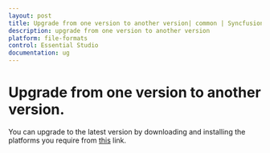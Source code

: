 ```yaml
---
layout: post
title: Upgrade from one version to another version| common | Syncfusion
description: upgrade from one version to another version
platform: file-formats
control: Essential Studio
documentation: ug
---
```


# Upgrade from one version to another version.

You can upgrade to the latest version by downloading and installing the platforms you require from [this](https://www.syncfusion.com/downloads/latest-version) link.
